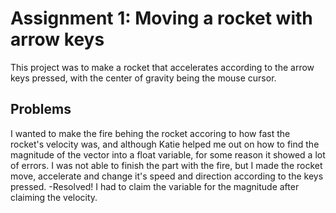 # Assignment 1: Moving a rocket with arrow keys
This project was to make a rocket that accelerates according to the arrow keys pressed, with the center of gravity being the mouse cursor.

## Problems
I wanted to make the fire behing the rocket accoring to how fast the rocket's velocity was, and although Katie helped me out on how to find the magnitude of the vector into a float variable, for some reason it showed a lot of errors. I was not able to finish the part with the fire, but I made the rocket move, accelerate and change it's speed and direction according to the keys pressed.
-Resolved! I had to claim the variable for the magnitude after claiming the velocity.
